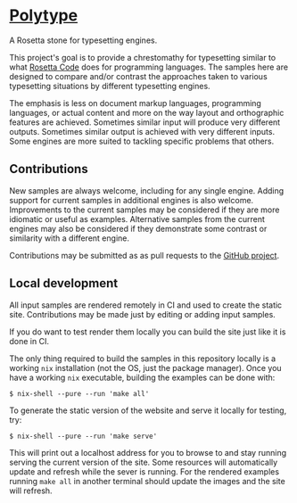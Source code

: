# [Polytype](https://alerque.github.io/polytype)

A Rosetta stone for typesetting engines.


This project's goal is to provide a chrestomathy for typesetting similar to what [Rosetta Code][rosettacode] does for programming languages.
The samples here are designed to compare and/or contrast the approaches taken to various typesetting situations by different typesetting engines.
 
The emphasis is less on document markup languages, programming languages, or actual content and more on the way layout and orthographic features are achieved.
Sometimes similar input will produce very different outputs.
Sometimes similar output is achieved with very different inputs.
Some engines are more suited to tackling specific problems that others.

## Contributions

New samples are always welcome, including for any single engine.
Adding support for current samples in additional engines is also welcome.
Improvements to the current samples may be considered if they are more idiomatic or useful as examples.
Alternative samples from the current engines may also be considered if they demonstrate some contrast or similarity with a different engine.

Contributions may be submitted as as pull requests to the [GitHub project][gh].

## Local development

All input samples are rendered remotely in CI and used to create the static site.
Contributions may be made just by editing or adding input samples.

If you do want to test render them locally you can build the site just like it is done in CI.

The only thing required to build the samples in this repository locally is a working `nix` installation (not the OS, just the package manager).
Once you have a working `nix` executable, building the examples can be done with:

```console
$ nix-shell --pure --run 'make all'
```

To generate the static version of the website and serve it locally for testing, try:

```console
$ nix-shell --pure --run 'make serve'
```

This will print out a localhost address for you to browse to and stay running serving the current version of the site.
Some resources will automatically update and refresh while the sever is running.
For the rendered examples running `make all` in another terminal should update the images and the site will refresh.

  [gh]: https://github.com/alerque/polytype
  [rosettacode]: https://rosettacode.org/wiki/Rosetta_Code
